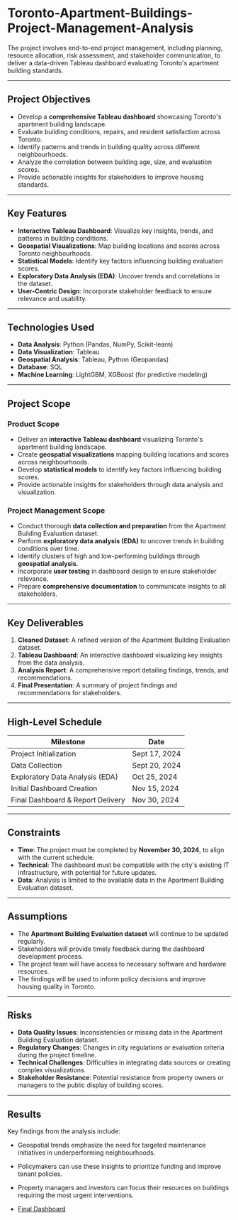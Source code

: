 # Toronto-Apartment-Buildings-Project-Management-Analysis
The project involves end-to-end project management, including planning, resource allocation, risk assessment, and stakeholder communication, to deliver a data-driven Tableau dashboard evaluating Toronto's apartment building standards.

---

## Project Objectives  
- Develop a **comprehensive Tableau dashboard** showcasing Toronto's apartment building landscape.  
- Evaluate building conditions, repairs, and resident satisfaction across Toronto.  
- Identify patterns and trends in building quality across different neighbourhoods.  
- Analyze the correlation between building age, size, and evaluation scores.  
- Provide actionable insights for stakeholders to improve housing standards.  

---

## Key Features  
- **Interactive Tableau Dashboard**: Visualize key insights, trends, and patterns in building conditions.  
- **Geospatial Visualizations**: Map building locations and scores across Toronto neighbourhoods.  
- **Statistical Models**: Identify key factors influencing building evaluation scores.  
- **Exploratory Data Analysis (EDA)**: Uncover trends and correlations in the dataset.  
- **User-Centric Design**: Incorporate stakeholder feedback to ensure relevance and usability.  

---

## Technologies Used  
- **Data Analysis**: Python (Pandas, NumPy, Scikit-learn)  
- **Data Visualization**: Tableau  
- **Geospatial Analysis**: Tableau, Python (Geopandas)  
- **Database**: SQL  
- **Machine Learning**: LightGBM, XGBoost (for predictive modeling)  

---

## Project Scope  
### Product Scope  
- Deliver an **interactive Tableau dashboard** visualizing Toronto's apartment building landscape.  
- Create **geospatial visualizations** mapping building locations and scores across neighbourhoods.  
- Develop **statistical models** to identify key factors influencing building scores.  
- Provide actionable insights for stakeholders through data analysis and visualization.  

### Project Management Scope  
- Conduct thorough **data collection and preparation** from the Apartment Building Evaluation dataset.  
- Perform **exploratory data analysis (EDA)** to uncover trends in building conditions over time.  
- Identify clusters of high and low-performing buildings through **geospatial analysis**.  
- Incorporate **user testing** in dashboard design to ensure stakeholder relevance.  
- Prepare **comprehensive documentation** to communicate insights to all stakeholders.  

---

## Key Deliverables  
1. **Cleaned Dataset**: A refined version of the Apartment Building Evaluation dataset.  
2. **Tableau Dashboard**: An interactive dashboard visualizing key insights from the data analysis.  
3. **Analysis Report**: A comprehensive report detailing findings, trends, and recommendations.  
4. **Final Presentation**: A summary of project findings and recommendations for stakeholders.  

---

## High-Level Schedule  
| **Milestone**                     | **Date**       |  
|-----------------------------------|----------------|  
| Project Initialization            | Sept 17, 2024  |  
| Data Collection                   | Sept 20, 2024  |  
| Exploratory Data Analysis (EDA)   | Oct 25, 2024   |  
| Initial Dashboard Creation        | Nov 15, 2024   |  
| Final Dashboard & Report Delivery | Nov 30, 2024   |  

---

## Constraints  
- **Time**: The project must be completed by **November 30, 2024**, to align with the current schedule.  
- **Technical**: The dashboard must be compatible with the city's existing IT infrastructure, with potential for future updates.  
- **Data**: Analysis is limited to the available data in the Apartment Building Evaluation dataset.  

---

## Assumptions  
- The **Apartment Building Evaluation dataset** will continue to be updated regularly.  
- Stakeholders will provide timely feedback during the dashboard development process.  
- The project team will have access to necessary software and hardware resources.  
- The findings will be used to inform policy decisions and improve housing quality in Toronto.  

---

## Risks  
- **Data Quality Issues**: Inconsistencies or missing data in the Apartment Building Evaluation dataset.  
- **Regulatory Changes**: Changes in city regulations or evaluation criteria during the project timeline.  
- **Technical Challenges**: Difficulties in integrating data sources or creating complex visualizations.  
- **Stakeholder Resistance**: Potential resistance from property owners or managers to the public display of building scores.  

---

## Results
Key findings from the analysis include:

- Geospatial trends emphasize the need for targeted maintenance initiatives in underperforming neighbourhoods.
- Policymakers can use these insights to prioritize funding and improve tenant policies.
- Property managers and investors can focus their resources on buildings requiring the most urgent interventions.

- [Final Dashboard](https://public.tableau.com/app/profile/jibin.george2730/viz/TorontoBuildingEvaluationDashboard_17334607948060/Dashboard)
